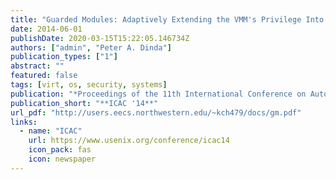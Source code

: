 ```yaml
---
title: "Guarded Modules: Adaptively Extending the VMM's Privilege Into the Guest"
date: 2014-06-01
publishDate: 2020-03-15T15:22:05.146734Z
authors: ["admin", "Peter A. Dinda"]
publication_types: ["1"]
abstract: ""
featured: false
tags: [virt, os, security, systems]
publication: "*Proceedings of the 11th International Conference on Autonomic Computing (ICAC 2014)*"
publication_short: "**ICAC '14**"
url_pdf: "http://users.eecs.northwestern.edu/~kch479/docs/gm.pdf"
links:
  - name: "ICAC"
    url: https://www.usenix.org/conference/icac14
    icon_pack: fas
    icon: newspaper
---
```


